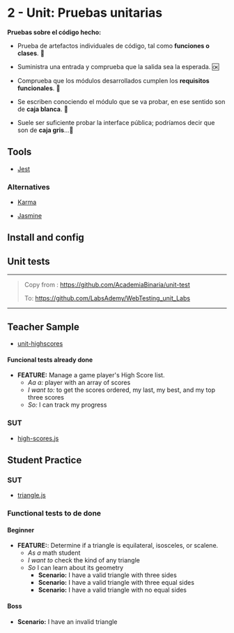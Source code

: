 # 2 - Unit: Pruebas unitarias

**Pruebas sobre el código hecho:**

- Prueba de artefactos individuales de código, tal como **funciones o clases**. 🦄

- Suministra una entrada y comprueba que la salida sea la esperada. 🆗

- Comprueba que los módulos desarrollados cumplen los **requisitos funcionales**. 👥

- Se escriben conociendo el módulo que se va probar, en ese sentido son de **caja blanca**. 📖

- Suele ser suficiente probar la interface pública; podríamos decir que son de **caja gris**...📓


## Tools

- [Jest](https://jestjs.io/)

### Alternatives

- [Karma](https://karma-runner.github.io/2.0/index.html)

- [Jasmine](https://jasmine.github.io/)


## Install and config



## Unit tests


---

> Copy from : https://github.com/AcademiaBinaria/unit-test
>
> To: https://github.com/LabsAdemy/WebTesting_unit_Labs

---

## Teacher Sample

- [unit-highscores](https://github.com/AcademiaBinaria/unit-test/blob/master/teacher/high-scores.spec.js)

#### Funcional tests already done

- **FEATURE:**    Manage a game player's High Score list.
  - _Aa a:_       player with an array of scores
  - _I want to:_  to get the scores ordered, my last, my best, and my top three scores
  - _So:_         I can track my progress


### SUT

- [high-scores.js](https://github.com/AcademiaBinaria/unit-test/blob/master/teacher/high-scores.js)

## Student Practice

### SUT

- [triangle.js](https://github.com/AcademiaBinaria/unit-test/blob/master/student/triangle.js)

### Functional tests to de done

#### Beginner

- **FEATURE:**: Determine if a triangle is equilateral, isosceles, or scalene.
  - _As a_ math student
  - _I want to_ check the kind of any triangle
  - _So_ I can learn about its geometry
    - **Scenario:** I have a valid triangle with three sides
    - **Scenario:** I have a valid triangle with three equal sides
    - **Scenario:** I have a valid triangle with no equal sides


#### Boss

- **Scenario:** I have an invalid triangle
